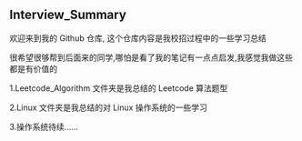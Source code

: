 ## Interview_Summary

欢迎来到我的 Github 仓库, 这个仓库内容是我校招过程中的一些学习总结

很希望很够帮到后面来的同学,哪怕是看了我的笔记有一点点启发,我感觉我做这些都是有价值的

1.Leetcode_Algorithm 文件夹是我总结的 Leetcode 算法题型

2.Linux 文件夹是我总结的对 Linux 操作系统的一些学习

3.操作系统待续......